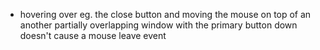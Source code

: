 - hovering over eg. the close button and moving the mouse on top of an another
partially overlapping window with the primary button down doesn't cause a mouse leave event
